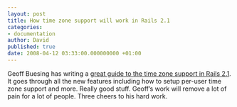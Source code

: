```yaml
---
layout: post
title: How time zone support will work in Rails 2.1
categories:
- documentation
author: David
published: true
date: 2008-04-12 03:33:00.000000000 +01:00
---
```

<p>Geoff Buesing has writing a <a href="http://mad.ly/2008/04/09/rails-21-time-zone-support-an-overview/">great guide to the time zone support in Rails 2.1</a>. It goes through all the new features including how to setup per-user time zone support and more. Really good stuff. Geoff&#8217;s work will remove a lot of pain for a lot of people. Three cheers to his hard work.</p>